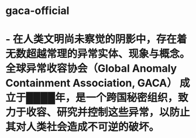# gaca-official
# - 在人类文明尚未察觉的阴影中，存在着无数超越常理的异常实体、现象与概念。**全球异常收容协会（Global Anomaly Containment Association, GACA）** 成立于████年，是一个跨国秘密组织，致力于收容、研究并控制这些异常，以防止其对人类社会造成不可逆的破坏。
